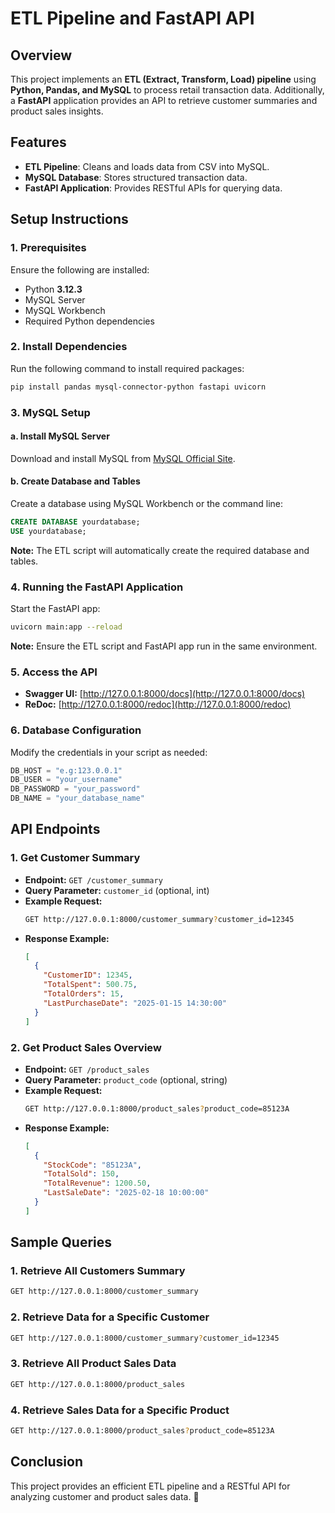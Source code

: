 # **ETL Pipeline and FastAPI API**

## **Overview**
This project implements an **ETL (Extract, Transform, Load) pipeline** using **Python, Pandas, and MySQL** to process retail transaction data. Additionally, a **FastAPI** application provides an API to retrieve customer summaries and product sales insights.

## **Features**
- **ETL Pipeline**: Cleans and loads data from CSV into MySQL.
- **MySQL Database**: Stores structured transaction data.
- **FastAPI Application**: Provides RESTful APIs for querying data.

## **Setup Instructions**
### **1. Prerequisites**
Ensure the following are installed:
- Python **3.12.3**
- MySQL Server
- MySQL Workbench
- Required Python dependencies

### **2. Install Dependencies**
Run the following command to install required packages:
```sh
pip install pandas mysql-connector-python fastapi uvicorn
```

### **3. MySQL Setup**
#### **a. Install MySQL Server**
Download and install MySQL from [MySQL Official Site](https://dev.mysql.com/downloads/).

#### **b. Create Database and Tables**
Create a database using MySQL Workbench or the command line:
```sql
CREATE DATABASE yourdatabase;
USE yourdatabase;
```
**Note:** The ETL script will automatically create the required database and tables.

### **4. Running the FastAPI Application**
Start the FastAPI app:
```sh
uvicorn main:app --reload
```
**Note:** Ensure the ETL script and FastAPI app run in the same environment.

### **5. Access the API**
- **Swagger UI:** [http://127.0.0.1:8000/docs](http://127.0.0.1:8000/docs)
- **ReDoc:** [http://127.0.0.1:8000/redoc](http://127.0.0.1:8000/redoc)

### **6. Database Configuration**
Modify the credentials in your script as needed:
```python
DB_HOST = "e.g:123.0.0.1"
DB_USER = "your_username"
DB_PASSWORD = "your_password"
DB_NAME = "your_database_name"
```

## **API Endpoints**
### **1. Get Customer Summary**
- **Endpoint:** `GET /customer_summary`
- **Query Parameter:** `customer_id` (optional, int)
- **Example Request:**
  ```sh
  GET http://127.0.0.1:8000/customer_summary?customer_id=12345
  ```
- **Response Example:**
  ```json
  [
    {
      "CustomerID": 12345,
      "TotalSpent": 500.75,
      "TotalOrders": 15,
      "LastPurchaseDate": "2025-01-15 14:30:00"
    }
  ]
  ```

### **2. Get Product Sales Overview**
- **Endpoint:** `GET /product_sales`
- **Query Parameter:** `product_code` (optional, string)
- **Example Request:**
  ```sh
  GET http://127.0.0.1:8000/product_sales?product_code=85123A
  ```
- **Response Example:**
  ```json
  [
    {
      "StockCode": "85123A",
      "TotalSold": 150,
      "TotalRevenue": 1200.50,
      "LastSaleDate": "2025-02-18 10:00:00"
    }
  ]
  ```

## **Sample Queries**
### **1. Retrieve All Customers Summary**
```sh
GET http://127.0.0.1:8000/customer_summary
```

### **2. Retrieve Data for a Specific Customer**
```sh
GET http://127.0.0.1:8000/customer_summary?customer_id=12345
```

### **3. Retrieve All Product Sales Data**
```sh
GET http://127.0.0.1:8000/product_sales
```

### **4. Retrieve Sales Data for a Specific Product**
```sh
GET http://127.0.0.1:8000/product_sales?product_code=85123A
```

## **Conclusion**
This project provides an efficient ETL pipeline and a RESTful API for analyzing customer and product sales data. 🚀
